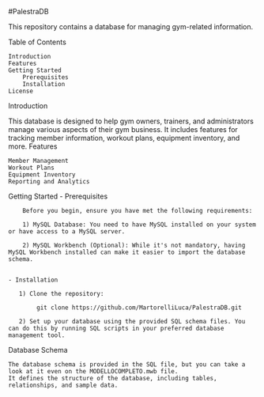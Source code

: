 #PalestraDB

This repository contains a database for managing gym-related information.

Table of Contents

    Introduction
    Features
    Getting Started
        Prerequisites
        Installation
    License

Introduction

This database is designed to help gym owners, trainers, and administrators manage various aspects of their gym business. It includes features for tracking member information, workout plans, equipment inventory, and more.
Features

    Member Management
    Workout Plans
    Equipment Inventory
    Reporting and Analytics

Getting Started
    - Prerequisites

        Before you begin, ensure you have met the following requirements:

        1) MySQL Database: You need to have MySQL installed on your system or have access to a MySQL server.

        2) MySQL Workbench (Optional): While it's not mandatory, having MySQL Workbench installed can make it easier to import the database schema.
    

    - Installation

       1) Clone the repository:

            git clone https://github.com/MartorelliLuca/PalestraDB.git

       2) Set up your database using the provided SQL schema files. You can do this by running SQL scripts in your preferred database management tool.


Database Schema

    The database schema is provided in the SQL file, but you can take a look at it even on the MODELLOCOMPLETO.mwb file.
    It defines the structure of the database, including tables, relationships, and sample data.

